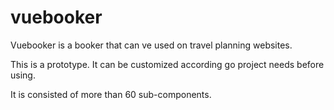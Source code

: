 # vuebooker

Vuebooker is a booker that can ve used on travel planning websites.

This is a prototype. It can be customized according go project needs before using.

It is consisted of more than 60 sub-components.
